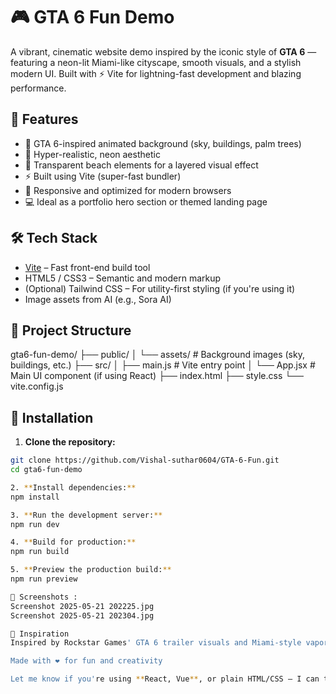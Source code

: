 # 🎮 GTA 6 Fun Demo

A vibrant, cinematic website demo inspired by the iconic style of **GTA 6** — featuring a neon-lit Miami-like cityscape, smooth visuals, and a stylish modern UI. Built with ⚡ Vite for lightning-fast development and blazing performance.

## 🚀 Features

- 🎨 GTA 6-inspired animated background (sky, buildings, palm trees)
- 🌆 Hyper-realistic, neon aesthetic
- 🌴 Transparent beach elements for a layered visual effect
- ⚡ Built using Vite (super-fast bundler)
- 🎯 Responsive and optimized for modern browsers
- 💻 Ideal as a portfolio hero section or themed landing page

## 🛠️ Tech Stack

- [Vite](https://vitejs.dev/) – Fast front-end build tool
- HTML5 / CSS3 – Semantic and modern markup
- (Optional) Tailwind CSS – For utility-first styling (if you're using it)
- Image assets from AI (e.g., Sora AI)

## 📁 Project Structure

gta6-fun-demo/
├── public/
│ └── assets/ # Background images (sky, buildings, etc.)
├── src/
│ ├── main.js # Vite entry point
│ └── App.jsx # Main UI component (if using React)
├── index.html
├── style.css
└── vite.config.js


## 🔧 Installation

1. **Clone the repository:**

```bash
git clone https://github.com/Vishal-suthar0604/GTA-6-Fun.git
cd gta6-fun-demo

2. **Install dependencies:**
npm install

3. **Run the development server:**
npm run dev

4. **Build for production:**
npm run build

5. **Preview the production build:**
npm run preview

📸 Screenshots :
Screenshot 2025-05-21 202225.jpg
Screenshot 2025-05-21 202304.jpg

🧠 Inspiration
Inspired by Rockstar Games' GTA 6 trailer visuals and Miami-style vaporwave art. Backgrounds generated using Sora AI with custom prompts.

Made with ❤️ for fun and creativity

Let me know if you're using **React, Vue**, or plain HTML/CSS — I can tailor the `README` even more precisely for your stack. Want a badge section or link preview too?

